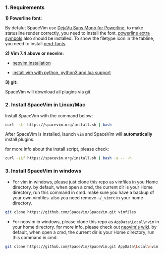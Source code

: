 ### 1. Requirements

**1) Powerline font:**

By defalut SpaceVim use  [DejaVu Sans Mono for Powerline](https://github.com/powerline/fonts/tree/master/DejaVuSansMono), to make statusline render correctly, you need to install the font. [powerline extra symbols](https://github.com/ryanoasis/powerline-extra-symbols) also should be installed. To show the filetype icon in the tabline, you need to install [nerd-fonts](https://github.com/ryanoasis/nerd-fonts).

**2) Vim 7.4 above or neovim:**

- [neovim installation](https://github.com/neovim/neovim/wiki/Installing-Neovim)

- [install vim with python, python3 and lua support](https://github.com/Valloric/YouCompleteMe/wiki/Building-Vim-from-source)

**3) git:**

SpaceVim will download all plugins via git.

### 2. Install SpaceVim in Linux/Mac

Install SpaceVim with the command below:

```bash
curl -sLf https://spacevim.org/install.sh | bash
```

After SpaceVim is installed, launch `vim` and SpaceVim will **automatically** install plugins.

for more info about the install script, please check:

```bash
curl -sLf https://spacevim.org/install.sh | bash -s -- -h
```

### 3. Install SpaceVim in windows

- For vim in windows, please just clone this repo as vimfiles in you Home directory.
by default, when open a cmd, the current dir is your Home directory, run this command in cmd.
make sure you have a backup of your own vimfiles. also you need remove `~/_vimrc` in your home directory.

```sh
git clone https://github.com/SpaceVim/SpaceVim.git vimfiles
```

- For neovim in windows, please clone this repo as `AppData\Local\nvim` in your home directory.
for more info, please check out [neovim's wiki](https://github.com/neovim/neovim/wiki/Installing-Neovim).
by default, when open a cmd, the current dir is your Home directory, run this command in cmd.

```bash
git clone https://github.com/SpaceVim/SpaceVim.git AppData\Local\nvim
```